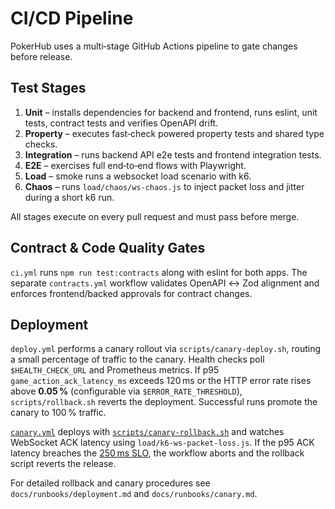 # CI/CD Pipeline

PokerHub uses a multi‑stage GitHub Actions pipeline to gate changes before release.

## Test Stages

1. **Unit** – installs dependencies for backend and frontend, runs eslint, unit tests, contract tests and verifies OpenAPI drift.
2. **Property** – executes fast‑check powered property tests and shared type checks.
3. **Integration** – runs backend API e2e tests and frontend integration tests.
4. **E2E** – exercises full end‑to‑end flows with Playwright.
5. **Load** – smoke runs a websocket load scenario with k6.
6. **Chaos** – runs `load/chaos/ws-chaos.js` to inject packet loss and jitter during a short k6 run.

All stages execute on every pull request and must pass before merge.

## Contract & Code Quality Gates

`ci.yml` runs `npm run test:contracts` along with eslint for both apps. The separate
`contracts.yml` workflow validates OpenAPI ↔ Zod alignment and enforces
frontend/backed approvals for contract changes.

## Deployment

`deploy.yml` performs a canary rollout via `scripts/canary-deploy.sh`, routing a small
percentage of traffic to the canary. Health checks poll `$HEALTH_CHECK_URL` and Prometheus
metrics. If p95 `game_action_ack_latency_ms` exceeds 120 ms or the HTTP error rate rises
above **0.05 %** (configurable via `$ERROR_RATE_THRESHOLD`), `scripts/rollback.sh`
reverts the deployment. Successful runs promote the canary to 100 % traffic.

[`canary.yml`](../.github/workflows/canary.yml) deploys with [`scripts/canary-rollback.sh`](../scripts/canary-rollback.sh)
and watches WebSocket ACK latency using `load/k6-ws-packet-loss.js`. If the p95 ACK latency
breaches the [250 ms SLO](SLOs.md#slo-targets), the workflow aborts and the rollback script
reverts the release.

For detailed rollback and canary procedures see `docs/runbooks/deployment.md` and
`docs/runbooks/canary.md`.
